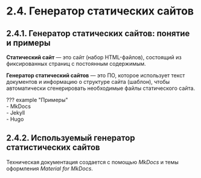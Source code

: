 # 2.4. Генератор статических сайтов  
## 2.4.1. Генератор статических сайтов: понятие и примеры  
**Статический сайт** — это сайт (набор HTML-файлов), состоящий из фиксированных страниц с постоянным содержимым.  

**Генератор статический сайтов** — это ПО, которое использует текст документов и информацию о структуре сайта (шаблон), чтобы автоматически сгенерировать необходимые файлы статического сайта.  

??? example "Примеры"  
    - MkDocs   
    - Jekyll   
    - Hugo   

## 2.4.2. Используемый генератор статистических сайтов
Техническая документация создается с помощью *MkDocs* и темы оформления *Material for MkDocs*.  